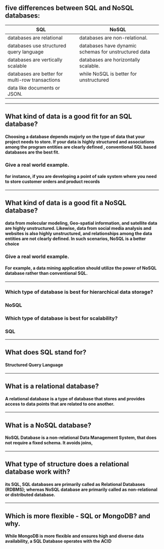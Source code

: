 ## five differences between SQL and NoSQL databases:
| SQL | NoSQL |
| ----------- | ----------- |
|  databases are relational |  databases are non-relational. |
|  databases use structured query language | databases have dynamic schemas for unstructured data |
| databases are vertically scalable | databases are horizontally scalable. |
| databases are better for multi-row transactions | while NoSQL is better for unstructured 
data like documents or JSON. |
---
## What kind of data is a good fit for an SQL database?

#### Choosing a database depends majorly on the type of data that your project needs to store. If your data is highly structured and associations among the program entities are clearly defined , conventional SQL based databases are the best fit.

### Give a real world example.

#### for instance, if you are developing a point of sale system where you need to store customer orders and product records
---
## What kind of data is a good fit a NoSQL database?

#### data from molecular modeling, Geo-spatial information, and satellite data are highly unstructured. Likewise, data from social media analysis and websites is also highly unstructured, and relationships among the data entities are not clearly defined. In such scenarios, NoSQL is a better choice

### Give a real world example.

#### For example, a data mining application should utilize the power of NoSQL database rather than conventional SQL.

---
### Which type of database is best for hierarchical data storage?

### NoSQL 

### Which type of database is best for scalability?

### SQL

---
## What does SQL stand for?
#### Structured Query Language
---
## What is a relational database?

#### A relational database is a type of database that stores and provides access to data points that are related to one another.
---
## What is a NoSQL database?
#### NoSQL Database is a non-relational Data Management System, that does not require a fixed schema. It avoids joins,
---
## What type of structure does a relational database work with?

#### its SQL, SQL databases are primarily called as Relational Databases (RDBMS); whereas NoSQL database are primarily called as non-relational or distributed database.
---
## Which is more flexible - SQL or MongoDB? and why.

#### While MongoDB is more flexible and ensures high and diverse data availability, a SQL Database operates with the ACID
